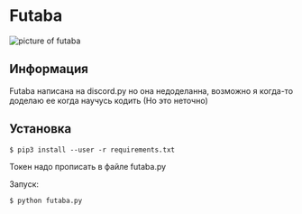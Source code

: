# Futaba
![picture of futaba](https://comiczone.ru/wp-content/uploads/2019/09/a4c0e2142d406625863bb12d0030d297fff3014f.png)

## Информация
Futaba написана на discord.py но она недоделанна, возможно я когда-то доделаю ее когда научусь кодить (Но это неточно)

## Установка
```
$ pip3 install --user -r requirements.txt
```

Токен надо прописать в файле futaba.py

Запуск:
```
$ python futaba.py
```

